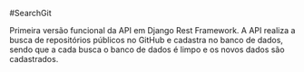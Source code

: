 #SearchGit

Primeira versão funcional da API em Django Rest Framework.
A API realiza a busca de repositórios públicos no GitHub e cadastra no banco de dados, sendo que a cada busca o banco de dados é limpo e os novos dados são cadastrados.
